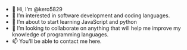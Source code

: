 - 👋 Hi, I’m @kero5829
- 👀 I’m interested in software development and coding languages.
- 🌱 I’m about to start learning JavaScript and python
- 💞️ I’m looking to collaborate on anything that will help me improve my knowledge of programming languages.
- 📫 You'll be able to contact me here.

<!---
kero5829/kero5829 is a ✨ special ✨ repository because its `README.md` (this file) appears on your GitHub profile.
You can click the Preview link to take a look at your changes.
--->

